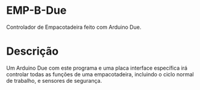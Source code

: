 EMP-B-Due
=========

Controlador de Empacotadeira feito com Arduino Due.

Descrição
=========

Um Arduino Due com este programa e uma placa interface específica irá controlar todas as funções de uma empacotadeira, incluindo o ciclo normal de trabalho, e sensores de segurança.
